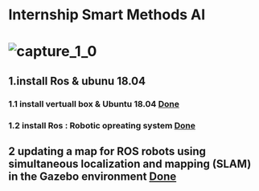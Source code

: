 # Internship Smart Methods AI
# ![capture_1_0](https://user-images.githubusercontent.com/74243095/124775785-94612a80-df47-11eb-93f5-6496d09e88d4.jpg)

## 1.install Ros & ubunu 18.04

### 1.1  install vertuall box & Ubuntu 18.04 [Done ](https://github.com/khulud1998/Task-one-Ros-ubuntu-arm-controlling-/blob/main/1.1%20virtualBox%20%24%20ubuntu%2018.04.md)
### 1.2  install Ros : Robotic opreating system [Done ](https://github.com/khulud1998/Task-one-Ros-ubuntu-arm-controlling-/blob/main/1.2%20install%20Ros%20:%20robotic%20operating%20system.md)


## 2 updating a map for ROS robots using simultaneous localization and mapping (SLAM) in the Gazebo environment [Done ](https://github.com/FaiyKhalid/AI-smart-Methods-/blob/main/2.1.Simulation%2C%20Mapping%2C%20Controlling%20a%20turtlebot%20robot.md)
